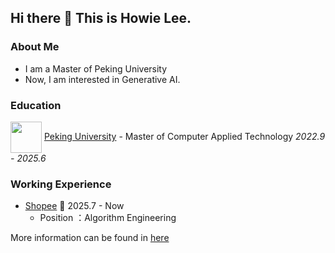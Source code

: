 ## Hi there 👋 This is Howie Lee.

<!--
**HowiePix/HowiePix** is a ✨ _special_ ✨ repository because its `README.md` (this file) appears on your GitHub profile.

Here are some ideas to get you started:

- 🔭 I’m currently working on ...
- 🌱 I’m currently learning ...
- 👯 I’m looking to collaborate on ...
- 🤔 I’m looking for help with ...
- 💬 Ask me about ...
- 📫 How to reach me: ...
- 😄 Pronouns: ...
- ⚡ Fun fact: ...
-->

### About Me

* I am a Master of Peking University 
* Now, I am interested in Generative AI.

### Education

<img src="https://www.pku.edu.cn/pku_logo_red.png" width = "50" height = "50"  align=center /> [Peking University](https://www.pku.edu.cn) - Master of Computer Applied Technology
*2022.9 - 2025.6*


### Working Experience

- [Shopee](https://shopee.com) 📌 2025.7 - Now
  - Position ：Algorithm Engineering

More information can be found in [here](https://hhhowieli.github.io)

<!--
![Howie's github stats](https://github-readme-stats.vercel.app/api?username=hhhowieli&show_icons=true)
-->
